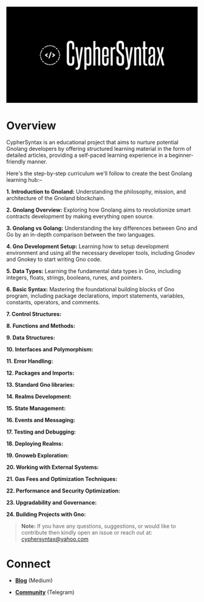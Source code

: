 ![Alt Image](https://github.com/Danish-Mahboob/CypherSyntax/blob/59c7984cfa85a5f215d67bdd50527b515f7880ed/Banner.jpg)

# Overview

CypherSyntax is an educational project that aims to nurture potential Gnolang developers by offering structured learning material in the form of detailed articles, providing a self-paced learning experience in a beginner-friendly manner.

Here's the step-by-step curriculum we'll follow to create the best Gnolang learning hub:–

__1. Introduction to Gnoland:__ Understanding the philosophy, mission, and architecture of the Gnoland blockchain.

__2. Gnolang Overview:__ Exploring how Gnolang aims to revolutionize smart contracts development by making everything open source.

__3. Gnolang vs Golang:__ Understanding the key differences between Gno and Go by an in-depth comparison between the two languages.

__4. Gno Development Setup:__ Learning how to setup development environment and using all the necessary developer tools, including Gnodev and Gnokey to start writing Gno code.

__5. Data Types:__ Learning the fundamental data types in Gno, including integers, floats, strings, booleans, runes, and pointers.

__6. Basic Syntax:__ Mastering the foundational building blocks of Gno program, including package declarations, import statements, variables, constants, operators, and comments.

__7. Control Structures:__

__8. Functions and Methods:__

__9. Data Structures:__

__10. Interfaces and Polymorphism:__

__11. Error Handling:__

__12. Packages and Imports:__

__13. Standard Gno libraries:__

__14. Realms Development:__

__15. State Management:__

__16. Events and Messaging:__

__17. Testing and Debugging:__

__18. Deploying Realms:__

__19. Gnoweb Exploration:__

__20. Working with External Systems:__

__21. Gas Fees and Optimization Techniques:__

__22. Performance and Security Optimization:__

__23. Upgradability and Governance:__

__24. Building Projects with Gno:__

>__Note:__ If you have any questions, suggestions, or would like to contribute then kindly open an issue or reach out at: cyphersyntax@yahoo.com

# Connect
+ __[Blog](https://medium.com/@cyphersyntax)__ (Medium)

+ __[Community](https://t.me/cyphersyntax)__ (Telegram)

